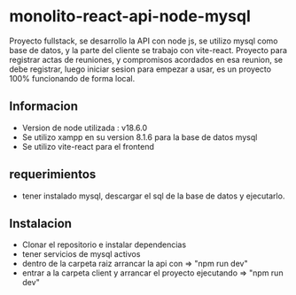 # monolito-react-api-node-mysql

Proyecto fullstack, se desarrollo la API con node js, se utilizo mysql como base de datos, y la parte del cliente se trabajo con vite-react. Proyecto para registrar actas de reuniones, y compromisos acordados en esa reunion, se debe registrar, luego iniciar sesion para empezar a usar, es un proyecto 100% funcionando de forma local.

## Informacion
- Version de node utilizada : v18.6.0
- Se utilizo xampp en su version 8.1.6 para la base de datos mysql
- Se utilizo vite-react para el frontend


## requerimientos
- tener instalado mysql, descargar el sql de la base de datos y ejecutarlo.

## Instalacion
- Clonar el repositorio e instalar dependencias
- tener servicios de mysql activos
- dentro de la carpeta raiz arrancar la api con => "npm run dev"
- entrar a la carpeta client y arrancar el proyecto ejecutando => "npm run dev"
